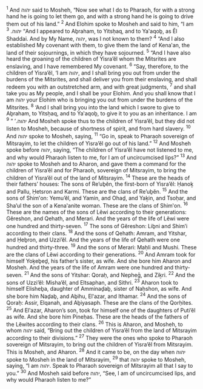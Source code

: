 <sup>1</sup> And יהוה said to Mosheh, “Now see what I do to Pharaoh, for with a strong hand he is going to let them go, and with a strong hand he is going to drive them out of his land.”
<sup>2</sup> And Elohim spoke to Mosheh and said to him, “I am יהוה.
<sup>3</sup> “And I appeared to Aḇraham, to Yitsḥaq, and to Ya‛aqoḇ, as Ĕl Shaddai. And by My Name, יהוה, was I not known to them?
<sup>4</sup> “And I also established My covenant with them, to give them the land of Kena‛an, the land of their sojournings, in which they have sojourned.
<sup>5</sup> “And I have also heard the groaning of the children of Yisra’ĕl whom the Mitsrites are enslaving, and I have remembered My covenant.
<sup>6</sup> “Say, therefore, to the children of Yisra’ĕl, ‘I am יהוה, and I shall bring you out from under the burdens of the Mitsrites, and shall deliver you from their enslaving, and shall redeem you with an outstretched arm, and with great judgments,
<sup>7</sup> and shall take you as My people, and I shall be your Elohim. And you shall know that I am יהוה your Elohim who is bringing you out from under the burdens of the Mitsrites.
<sup>8</sup> ‘And I shall bring you into the land which I swore to give to Aḇraham, to Yitsḥaq, and to Ya‛aqoḇ, to give it to you as an inheritance. I am יהוה.’ ”
<sup>9</sup> And Mosheh spoke thus to the children of Yisra’ĕl, but they did not listen to Mosheh, because of shortness of spirit, and from hard slavery.
<sup>10</sup> And יהוה spoke to Mosheh, saying,
<sup>11</sup> “Go in, speak to Pharaoh sovereign of Mitsrayim, to let the children of Yisra’ĕl go out of his land.”
<sup>12</sup> And Mosheh spoke before יהוה, saying, “The children of Yisra’ĕl have not listened to me, and why would Pharaoh listen to me, for I am of uncircumcised lips?”
<sup>13</sup> And יהוה spoke to Mosheh and to Aharon, and gave them a command for the children of Yisra’ĕl and for Pharaoh, sovereign of Mitsrayim, to bring the children of Yisra’ĕl out of the land of Mitsrayim.
<sup>14</sup> These are the heads of their fathers’ houses: The sons of Re’uḇĕn, the first-born of Yisra’ĕl: Ḥanoḵ and Pallu, Ḥetsron and Karmi. These are the clans of Re’uḇĕn.
<sup>15</sup> And the sons of Shim‛on: Yemu’ĕl, and Yamin, and Ohaḏ, and Yaḵin, and Tsoḥar, and Sha’ul the son of a Kena‛anite woman. These are the clans of Shim‛on.
<sup>16</sup> These are the names of the sons of Lĕwi according to their generations: Gĕreshon, and Qehath, and Merari. And the years of the life of Lĕwi were one hundred and thirty-seven.
<sup>17</sup> The sons of Gĕreshon: Liḇni and Shim‛i according to their clans.
<sup>18</sup> And the sons of Qehath: Amram, and Yitshar, and Ḥeḇron, and Uzzi’ĕl. And the years of the life of Qehath were one hundred and thirty-three.
<sup>19</sup> And the sons of Merari: Maḥli and Mushi. These are the clans of Lĕwi according to their generations.
<sup>20</sup> And Amram took for himself Yoḵeḇeḏ, his father’s sister, as wife. And she bore him Aharon and Mosheh. And the years of the life of Amram were one hundred and thirty-seven.
<sup>21</sup> And the sons of Yitshar: Qoraḥ, and Nepheḡ, and Ziḵri.
<sup>22</sup> And the sons of Uzzi’ĕl: Misha’ĕl, and Eltsaphan, and Sithri.
<sup>23</sup> Aharon took to himself Elisheḇa, daughter of Amminaḏaḇ, sister of Naḥshon, as wife. And she bore him Naḏaḇ, and Aḇihu, El‛azar, and Ithamar.
<sup>24</sup> And the sons of Qoraḥ: Assir, Elqanah, and Aḇiyasaph. These are the clans of the Qorḥites.
<sup>25</sup> And El‛azar, Aharon’s son, took for himself one of the daughters of Puti’ĕl as wife. And she bore him Pineḥas. These are the heads of the fathers of the Lĕwites according to their clans.
<sup>26</sup> This is Aharon, and Mosheh, to whom יהוה said, “Bring out the children of Yisra’ĕl from the land of Mitsrayim according to their divisions.”
<sup>27</sup> They were the ones who spoke to Pharaoh sovereign of Mitsrayim, to bring out the children of Yisra’ĕl from Mitsrayim. This is Mosheh, and Aharon.
<sup>28</sup> And it came to be, on the day when יהוה spoke to Mosheh in the land of Mitsrayim,
<sup>29</sup> that יהוה spoke to Mosheh, saying, “I am יהוה. Speak to Pharaoh sovereign of Mitsrayim all that I say to you.”
<sup>30</sup> And Mosheh said before יהוה, “See, I am of uncircumcised lips, and why would Pharaoh listen to me?”
